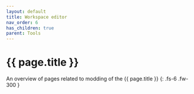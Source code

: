 ```yaml
---
layout: default
title: Workspace editor
nav_order: 6
has_children: true
parent: Tools
---
```


# {{ page.title }}


An overview of pages related to modding of the {{ page.title }}
{: .fs-6 .fw-300 }

